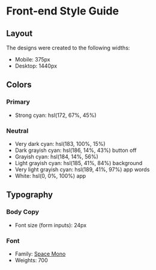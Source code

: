 # Front-end Style Guide

## Layout

The designs were created to the following widths:

- Mobile: 375px
- Desktop: 1440px

## Colors

### Primary

- Strong cyan: hsl(172, 67%, 45%)

### Neutral

- Very dark cyan: hsl(183, 100%, 15%)
- Dark grayish cyan: hsl(186, 14%, 43%) button off
- Grayish cyan: hsl(184, 14%, 56%) 
- Light grayish cyan: hsl(185, 41%, 84%) background
- Very light grayish cyan: hsl(189, 41%, 97%) app words
- White: hsl(0, 0%, 100%) app 

## Typography

### Body Copy

- Font size (form inputs): 24px

### Font

- Family: [Space Mono](https://fonts.google.com/specimen/Space+Mono)
- Weights: 700
